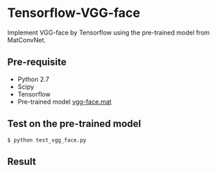 # Tensorflow-VGG-face
Implement VGG-face by Tensorflow using the pre-trained model from MatConvNet.

## Pre-requisite
* Python 2.7
* Scipy
* Tensorflow
* Pre-trained model [vgg-face.mat](http://www.vlfeat.org/matconvnet/models/vgg-face.mat)

## Test on the pre-trained model
```
$ python test_vgg_face.py
```

## Result


